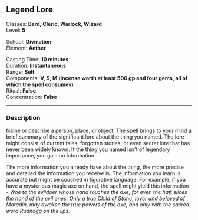 ## Legend Lore

Classes: **Bard, Cleric, Warlock, Wizard**  
Level: **5**  

School: **Divination**  
Element: **Aether**  

Casting Time: **10 minutes**  
Duration: **Instantaneous**  
Range: **Self**  
Components: **V, S, M (incense worth at least 500 gp and four gems, all of which the spell consumes)**  
Ritual: **False**  
Concentration: **False**  

------

### Description

Name or describe a person, place, or object. The spell brings to your mind a brief summary of the significant lore about the thing you named. The lore might consist of current tales, forgotten stories, or even secret lore that has never been widely known. If the thing you named isn't of legendary importance, you gain no information.

The more information you already have about the thing, the more precise and detailed the information you receive is. The information you learn is accurate but might be couched in figurative language. For example, if you have a mysterious magic axe on hand, the spell might yield this information - *Woe to the evildoer whose hand touches the axe, for even the haft slices the hand of the evil ones. Only a true Child of Stone, lover and beloved of Moradin, may awaken the true powers of the axe, and only with the sacred word Rudnogg on the lips.*